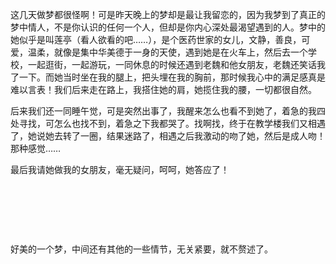 <div id="sina_keyword_ad_area2" class="articalContent  ">
			<p>
这几天做梦都很怪啊！可是昨天晚上的梦却是最让我留恋的，因为我梦到了真正的梦中情人，不是你认识的任何一个人，但却是你内心深处最渴望遇到的人。梦中的她似乎是叫莲亭（看人欲看的吧……），是个医药世家的女儿，文静，善良，可爱，温柔，就像是集中华美德于一身的天使，遇到她是在火车上，然后去一个学校，一起逛街，一起游玩，一同休息的时候还遇到老魏和他女朋友，老魏还笑话我了一下。而她当时坐在我的腿上，把头埋在我的胸前，那时候我心中的满足感真是难以言表！我们后来走在路上，我搭住她的肩，她揽住我的腰，一切都很自然。</P>
<p>
后来我们还一同睡午觉，可是突然出事了，我醒来怎么也看不到她了，着急的我四处寻找，可怎么也找不到，着急之下我都哭了。找啊找，终于在教学楼我们又相遇了，她说她去转了一圈，结果迷路了，相遇之后我激动的吻了她，然后是成人吻！那种感觉……</P>
<p>最后我请她做我的女朋友，毫无疑问，呵呵，她答应了！</P>
<p>&nbsp;<wbr></P>
<p>&nbsp;<wbr></P>
<p>&nbsp;<wbr></P>
<p>好美的一个梦，中间还有其他的一些情节，无关紧要，就不赘述了。</P>							
		</div>